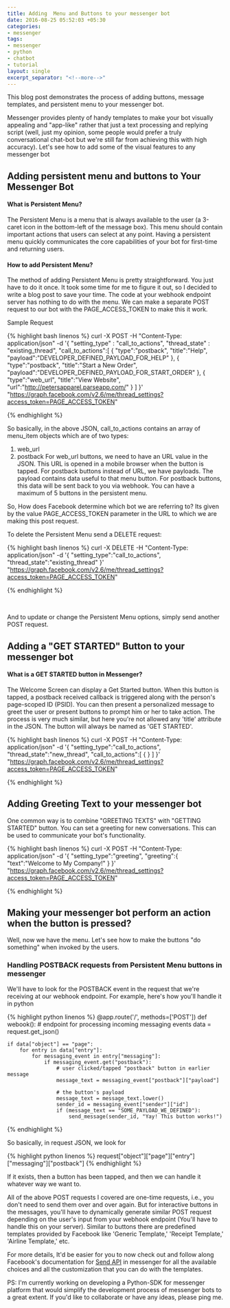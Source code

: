 ```yaml
---
title: Adding  Menu and Buttons to your messenger bot
date: 2016-08-25 05:52:03 +05:30
categories:
- messenger
tags:
- messenger
- python
- chatbot
- tutorial
layout: single
excerpt_separator: "<!--more-->"
---
```


This blog post demonstrates the process of adding buttons, message templates, and persistent menu to your messenger bot.
 <!--more-->
Messenger provides plenty of handy templates to make your bot visually appealing and "app-like" rather that just a text processing and replying script (well, just my opinion, some people would prefer a truly conversational chat-bot but we're still far from achieving this with high accuracy).
Let's see how to add some of the visual features to any messenger bot

<h2>Adding persistent menu and buttons to Your Messenger Bot</h2>

<h4>What is Persistent Menu?</h4>

The Persistent Menu is a menu that is always available to the user (a 3-caret icon in the bottom-left of the message box). This menu should <!--more Keep on reading!-->contain important actions that users can select at any point. Having a persistent menu quickly communicates the core capabilities of your bot for first-time and returning users.

<h4>How to add Persistent Menu?</h4>

The method of adding Persistent Menu is pretty straightforward. You just have to do it once. It took some time for me to figure it out, so I decided to write a blog post to save your time. The code at your webhook endpoint server has nothing to do with the menu. We can make a separate POST request to our bot with the PAGE_ACCESS_TOKEN to make this it work.

Sample Request

{% highlight bash linenos %}
curl -X POST -H "Content-Type: application/json" -d '{
 "setting_type" : "call_to_actions",
 "thread_state" : "existing_thread",
 "call_to_actions":[
 {
 "type":"postback",
 "title":"Help",
 "payload":"DEVELOPER_DEFINED_PAYLOAD_FOR_HELP"
 },
 {
 "type":"postback",
 "title":"Start a New Order",
 "payload":"DEVELOPER_DEFINED_PAYLOAD_FOR_START_ORDER"
 },
 {
 "type":"web_url",
 "title":"View Website",
 "url":"http://petersapparel.parseapp.com/"
 }
 ]
 }' "https://graph.facebook.com/v2.6/me/thread_settings?access_token=PAGE_ACCESS_TOKEN"

{% endhighlight %}

So basically, in the above JSON, call_to_actions contains an array of menu_item objects which are of two types:
1. web_url
2. postback
For web_url buttons, we need to have an URL value in the JSON. This URL is opened in a mobile browser when the button is tapped.
For postback buttons instead of URL, we have payloads. The payload contains data useful to that menu button. For postback buttons, this data will be sent back to you via webhook.
You can have a maximum of 5 buttons in the persistent menu.

So, How does Facebook determine which bot we are referring to? Its given by the value PAGE_ACCESS_TOKEN parameter in the URL to which we are making this post request.

To delete the Persistent Menu send a DELETE request:

{% highlight bash linenos %}
 curl -X DELETE -H "Content-Type: application/json" -d '{
 "setting_type":"call_to_actions",
 "thread_state":"existing_thread"
 }' "https://graph.facebook.com/v2.6/me/thread_settings?access_token=PAGE_ACCESS_TOKEN"

{% endhighlight %}

&nbsp;

And to update or change the Persistent Menu options, simply send another POST request.

<h2>Adding a "GET STARTED" Button to your messenger bot</h2>

<h4>What is a GET STARTED button in Messenger?</h4>

The Welcome Screen can display a Get Started button. When this button is tapped, a postback received callback is triggered along with the person's page-scoped ID (PSID). You can then present a personalized message to greet the user or present buttons to prompt him or her to take action.
The process is very much similar, but here you're not allowed any 'title' attribute in the JSON. The button will always be named as 'GET STARTED'.

{% highlight bash linenos %}
curl -X POST -H "Content-Type: application/json" -d '{
                       "setting_type":"call_to_actions",
                       "thread_state":"new_thread",
                       "call_to_actions":[
                                             { }
]
}' "https://graph.facebook.com/v2.6/me/thread_settings?access_token=PAGE_ACCESS_TOKEN" 

{% endhighlight %} 

<h2>Adding Greeting Text to your messenger bot</h2>

One common way is to combine "GREETING TEXTS" with "GETTING STARTED" button. You can set a greeting for new conversations. This can be used to communicate your bot's functionality.

{% highlight bash linenos %}
curl -X POST -H "Content-Type: application/json" -d '{
                       "setting_type":"greeting",
                       "greeting":{
                                     "text":"Welcome to My Company!"
                             }
}' "https://graph.facebook.com/v2.6/me/thread_settings?access_token=PAGE_ACCESS_TOKEN"

{% endhighlight %} 

<h2>Making your messenger bot perform an action when the button is pressed?</h2>

Well, now we have the menu. Let's see how to make the buttons "do something" when invoked by the users.

<h3>Handling POSTBACK requests from Persistent Menu buttons in messenger</h3>

We'll have to look for the POSTBACK event in the request that we're receiving at our webhook endpoint. For example, here's how you'll handle it in python

{% highlight python linenos %}
@app.route('/', methods=['POST'])
def webook():
	# endpoint for processing incoming messaging events
	data = request.get_json()

	if data["object"] == "page":
		for entry in data["entry"]:
			for messaging_event in entry["messaging"]:
				if messaging_event.get("postback"):
					# user clicked/tapped "postback" button in earlier message
					message_text = messaging_event["postback"]["payload"]
					
					# the button's payload
					message_text = message_text.lower()
					sender_id = messaging_event["sender"]["id"]
					if (message_text == "SOME_PAYLOAD_WE_DEFINED"):
						send_message(sender_id, "Yay! This button works!")
{% endhighlight %} 

So basically, in request JSON, we look for

{% highlight python linenos %}
request["object"]["page"]["entry"]["messaging"]["postback"]
{% endhighlight %} 

If it exists, then a button has been tapped, and then we can handle it whatever way we want to.

All of the above POST requests I covered are one-time requests, i.e., you don't need to send them over and over again. But for interactive buttons in the messages, you'll have to dynamically generate similar POST request depending on the user's input from your webhook endpoint (You'll have to handle this on your server).
Similar to buttons there are predefined templates provided by Facebook like 'Generic Template,' 'Receipt Template,' 'Airline Template,' etc.

For more details, It'd be easier for you to now check out and follow along Facebook's documentation for <a href="https://developers.facebook.com/docs/messenger-platform/send-api-reference">Send API</a> in messenger for all the available choices and all the customization that you can do with the templates.

PS: I'm currently working on developing a Python-SDK for messenger platform that would simplify the development process of messenger bots to a great extent. If you'd like to collaborate or have any ideas, please ping me.